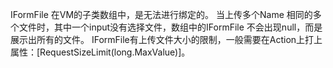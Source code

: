 IFormFile 在VM的子类数组中，是无法进行绑定的。
当上传多个Name 相同的多个文件时，其中一个input没有选择文件，数组中的IFormFile 不会出现null，而是展示出所有的文件。
IFormFile有上传文件大小的限制，一般需要在Action上打上属性：[RequestSizeLimit(long.MaxValue)]。

